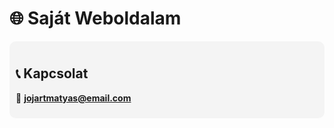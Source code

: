 # 🌐 Saját Weboldalam  

<div style="background-color: #f4f4f4; padding: 10px; border-radius: 10px;">

## 📞 Kapcsolat  
📧 **jojartmatyas@email.com**  

</div>

